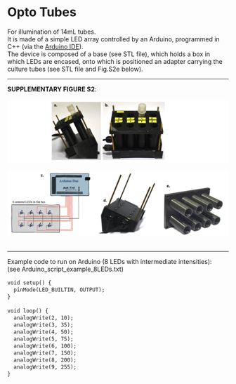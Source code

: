 
# Opto Tubes
For illumination of 14mL tubes. </br>
It is made of a simple LED array controlled by an Arduino, programmed in C++ (via the [Arduino IDE](https://www.arduino.cc/en/software)). </br>
The device is composed of a base (see STL file), which holds a box in which LEDs are encased, onto which is positioned an adapter carrying the culture tubes (see STL file and Fig.S2e below). </br>

___
**SUPPLEMENTARY FIGURE S2**: </br></br>
![](FIGS2A_optotubes.png)</br></br>
![](FIGS2C_optotubes.png)</br></br>

___
Example code to run on Arduino (8 LEDs with intermediate intensities):</br>
(see Arduino_script_example_8LEDs.txt)</br>
```
void setup() {
  pinMode(LED_BUILTIN, OUTPUT);
}

void loop() {
  analogWrite(2, 10);
  analogWrite(3, 35);
  analogWrite(4, 50);
  analogWrite(5, 75);
  analogWrite(6, 100);
  analogWrite(7, 150);
  analogWrite(8, 200);
  analogWrite(9, 255);
}
```
